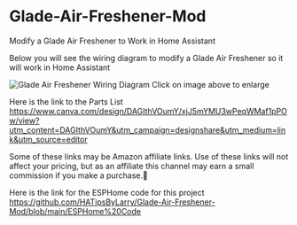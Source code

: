# Glade-Air-Freshener-Mod
Modify a Glade Air Freshener to Work in Home Assistant

Below you will see the wiring diagram to modify a Glade Air Freshener so it will work in Home Assistant

![Glade Air Freshener Wiring Diagram](https://github.com/HATipsByLarry/Glade-Air-Freshener-Mod/assets/49766850/fc2aead8-523b-45d5-984a-632654b213d4)
                                                                              Click on image above to enlarge

Here is the link to the Parts List https://www.canva.com/design/DAGIthVOumY/xjJ5mYMU3wPeqWMaf1pPOw/view?utm_content=DAGIthVOumY&utm_campaign=designshare&utm_medium=link&utm_source=editor

Some of these links may be Amazon affiliate links. Use of these links will not affect your pricing, but as an affiliate this channel may earn a small commission if you make a purchase.💖

Here is the link for the ESPHome code for this project https://github.com/HATipsByLarry/Glade-Air-Freshener-Mod/blob/main/ESPHome%20Code
